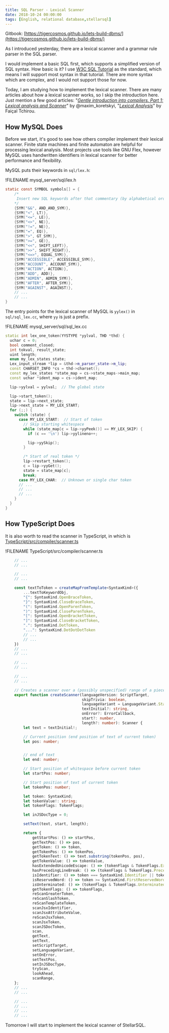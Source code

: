 ```yaml
---
title: SQL Parser - Lexical Scanner
date: 2018-10-24 00:00:00
tags: [English, relational database,stellarsql]
---
```


Gitbook: [https://tigercosmos.github.io/lets-build-dbms/](https://tigercosmos.github.io/lets-build-dbms/)

As I introduced yesterday, there are a lexical scanner and a grammar rule parser in the SQL parser.

I would implement a basic SQL first, which supports a simplified version of SQL syntax. How basic is it? I use [W3C SQL Tutorial](https://www.w3schools.com/sql/) as the standard, which means I will support most syntax in that tutorial. There are more syntax which are complex, and I would not support those for now.

Today, I am studying how to implement the lexical scanner. There are many articles about how a lexical scanner works, so I skip the introduction here. Just mention a few good articles: "*[Gentle introduction into compilers. Part 1: Lexical analysis and Scanner](https://medium.com/dailyjs/733246be6738)*" by @maxim_koretskyi, "*[Lexical Analysis](https://hackernoon.com/861b8bfe4cb0)*" by Faiçal Tchirou.

## How MySQL Does

Before we start, it's good to see how others compiler implement their lexical scanner. Finite state machines and finite automaton are helpful for processing lexical analysis. Most projects use tools like GNU Flex, however MySQL uses handwritten identifiers in lexical scanner for better performance and flexibility.

MySQL puts their keywords in `sql/lex.h`:

!FILENAME mysql_server/sql/lex.h

```h
static const SYMBOL symbols[] = {
    /*
     Insert new SQL keywords after that commentary (by alphabetical order):
    */
    {SYM("&&", AND_AND_SYM)},
    {SYM("<", LT)},
    {SYM("<=", LE)},
    {SYM("<>", NE)},
    {SYM("!=", NE)},
    {SYM("=", EQ)},
    {SYM(">", GT_SYM)},
    {SYM(">=", GE)},
    {SYM("<<", SHIFT_LEFT)},
    {SYM(">>", SHIFT_RIGHT)},
    {SYM("<=>", EQUAL_SYM)},
    {SYM("ACCESSIBLE", ACCESSIBLE_SYM)},
    {SYM("ACCOUNT", ACCOUNT_SYM)},
    {SYM("ACTION", ACTION)},
    {SYM("ADD", ADD)},
    {SYM("ADMIN", ADMIN_SYM)},
    {SYM("AFTER", AFTER_SYM)},
    {SYM("AGAINST", AGAINST)},
    // ...
    // ...
}
```

The entry points for the lexical scanner of MySQL is `yylex()` in `sql/sql_lex.cc`, where `yy` is just a prefix.

!FILENAME mysql_server/sql/sql_lex.cc

```c++
static int lex_one_token(YYSTYPE *yylval, THD *thd) {
  uchar c = 0;
  bool comment_closed;
  int tokval, result_state;
  uint length;
  enum my_lex_states state;
  Lex_input_stream *lip = &thd->m_parser_state->m_lip;
  const CHARSET_INFO *cs = thd->charset();
  const my_lex_states *state_map = cs->state_maps->main_map;
  const uchar *ident_map = cs->ident_map;

  lip->yylval = yylval;  // The global state

  lip->start_token();
  state = lip->next_state;
  lip->next_state = MY_LEX_START;
  for (;;) {
    switch (state) {
      case MY_LEX_START:  // Start of token
        // Skip starting whitespace
        while (state_map[c = lip->yyPeek()] == MY_LEX_SKIP) {
          if (c == '\n') lip->yylineno++;

          lip->yySkip();
        }

        /* Start of real token */
        lip->restart_token();
        c = lip->yyGet();
        state = state_map[c];
        break;
      case MY_LEX_CHAR:  // Unknown or single char token
      // ...
      // ...
      // ...
    }
  }
}
```

## How TypeScript Does

It is also worth to read the scanner in TypeScript, in which is [TypeScript/src/compiler/scanner.ts](https://github.com/Microsoft/TypeScript/blob/fbd6cad437390693e69707928896d7da620a803e/src/compiler/scanner.ts)

!FILENAME TypeScript/src/compiler/scanner.ts

```ts
    // ...
    // ...

    // ...
    // ...

    const textToToken = createMapFromTemplate<SyntaxKind>({
        ...textToKeywordObj,
        "{": SyntaxKind.OpenBraceToken,
        "}": SyntaxKind.CloseBraceToken,
        "(": SyntaxKind.OpenParenToken,
        ")": SyntaxKind.CloseParenToken,
        "[": SyntaxKind.OpenBracketToken,
        "]": SyntaxKind.CloseBracketToken,
        ".": SyntaxKind.DotToken,
        "...": SyntaxKind.DotDotDotToken
        // ...
        // ...
    })
    // ...
    // ...

    // ...
    // ...

    // ...
    // ...

    // Creates a scanner over a (possibly unspecified) range of a piece of text.
    export function createScanner(languageVersion: ScriptTarget,
                                  skipTrivia: boolean,
                                  languageVariant = LanguageVariant.Standard,
                                  textInitial?: string,
                                  onError?: ErrorCallback,
                                  start?: number,
                                  length?: number): Scanner {
        let text = textInitial!;

        // Current position (end position of text of current token)
        let pos: number;


        // end of text
        let end: number;

        // Start position of whitespace before current token
        let startPos: number;

        // Start position of text of current token
        let tokenPos: number;

        let token: SyntaxKind;
        let tokenValue!: string;
        let tokenFlags: TokenFlags;

        let inJSDocType = 0;

        setText(text, start, length);

        return {
            getStartPos: () => startPos,
            getTextPos: () => pos,
            getToken: () => token,
            getTokenPos: () => tokenPos,
            getTokenText: () => text.substring(tokenPos, pos),
            getTokenValue: () => tokenValue,
            hasExtendedUnicodeEscape: () => (tokenFlags & TokenFlags.ExtendedUnicodeEscape) !== 0,
            hasPrecedingLineBreak: () => (tokenFlags & TokenFlags.PrecedingLineBreak) !== 0,
            isIdentifier: () => token === SyntaxKind.Identifier || token > SyntaxKind.LastReservedWord,
            isReservedWord: () => token >= SyntaxKind.FirstReservedWord && token <= SyntaxKind.LastReservedWord,
            isUnterminated: () => (tokenFlags & TokenFlags.Unterminated) !== 0,
            getTokenFlags: () => tokenFlags,
            reScanGreaterToken,
            reScanSlashToken,
            reScanTemplateToken,
            scanJsxIdentifier,
            scanJsxAttributeValue,
            reScanJsxToken,
            scanJsxToken,
            scanJSDocToken,
            scan,
            getText,
            setText,
            setScriptTarget,
            setLanguageVariant,
            setOnError,
            setTextPos,
            setInJSDocType,
            tryScan,
            lookAhead,
            scanRange,
    };
    // ...
    // ...

    // ...
    // ...
    // ...
    // ...
```

Tomorrow I will start to implement the lexical scanner of StellarSQL.
